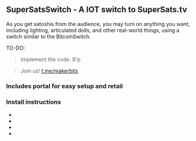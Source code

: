 ## SuperSatsSwitch - A IOT switch to SuperSats.tv

As you get satoshis from the audience, you may turn on anything you want, including lighting, articulated dolls, and other real-world things, using a switch similar to the BitcoinSwitch.

TO-DO:
> Implement the code. B'p

> Join us! <a href="https://t.me/makerbits">t.me/makerbits</a>

### Includes portal for easy setup and retail

### Install instructions

- 
- 
- 
- 
